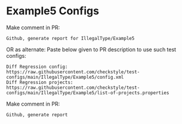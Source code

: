 # Example5 Configs
Make comment in PR:
```
Github, generate report for IllegalType/Example5
```
OR as alternate:
Paste below given to PR description to use such test configs:
```
Diff Regression config: https://raw.githubusercontent.com/checkstyle/test-configs/main/IllegalType/Example5/config.xml
Diff Regression projects: https://raw.githubusercontent.com/checkstyle/test-configs/main/IllegalType/Example5/list-of-projects.properties
```
Make comment in PR:
```
Github, generate report
```
